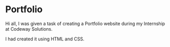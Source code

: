 # Portfolio
Hi all,
I was given a task of creating a Portfolio website during my Internship at Codeway Solutions.

I had created it using HTML and CSS.

